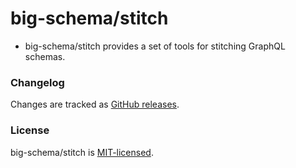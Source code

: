 # big-schema/stitch

- big-schema/stitch provides a set of tools for stitching GraphQL schemas.

### Changelog

Changes are tracked as [GitHub releases](https://github.com/BigSchema/stitch/releases).

### License

big-schema/stitch is [MIT-licensed](./LICENSE).
